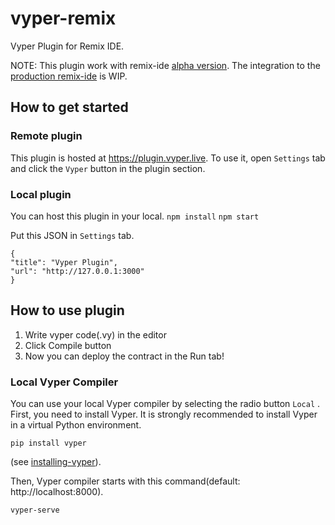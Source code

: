 # vyper-remix
Vyper Plugin for Remix IDE.

NOTE: This plugin work with remix-ide [alpha version](https://remix-alpha.ethereum.org).
The integration to the [production remix-ide](https://remix.ethereum.org) is WIP.

## How to get started
### Remote plugin
This plugin is hosted at https://plugin.vyper.live.
To use it, open `Settings` tab and click the `Vyper` button in the plugin section.

### Local plugin
You can host this plugin in your local.
```npm install```
```npm start```

Put this JSON in `Settings` tab.
```
{
"title": "Vyper Plugin",
"url": "http://127.0.0.1:3000"
}
```

## How to use plugin
1. Write vyper code(.vy) in the editor
2. Click Compile button
3. Now you can deploy the contract in the Run tab!


### Local Vyper Compiler
You can use your local Vyper compiler by selecting the radio button `Local` .
First, you need to install Vyper. It is strongly recommended to install Vyper in a virtual Python environment.

```pip install vyper```

(see [installing-vyper](https://vyper.readthedocs.io/en/latest/installing-vyper.html#installing-vyper)).

Then, Vyper compiler starts with this command(default: http://localhost:8000).

```vyper-serve```
